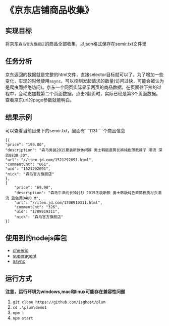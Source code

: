 # 《京东店铺商品收集》
## 实现目标
将京东```森马官方旗舰店```的商品全部收集，以json格式保存在semir.txt文件里
## 任务分析
京东返回的数据就是完整的html文件，直接selector目标就可以了。为了增加一些变化，实现的时候使用```async```，可以控制发起请求的数量(访问过快，可能会被认为是爬虫而拒绝访问)。京东一个网页实际显示两页的商品数据，在页面往下拉的过程中，会动态加载第二个页面数据。点击```2```翻页时，实际已经是第3个页面数据。查看京东url的page参数就能明白。
## 结果示例
可以查看当前目录下的semir.txt，里面有```1131````个商品信息

	[{
    "price": "199.00",
    "description": "森马男装2015夏装新款休闲裤 男士韩版直筒长裤纯色薄款裤子 潮流 深蓝8830 30",
    "url": "//item.jd.com/1521292691.html",
    "commentCnt": "661",
    "uid": "1521292691",
    "nick": "森马官方旗舰店"
	},
	{
	    "price": "69.90",
	    "description": "森马牛津纺长袖衬衫 2015冬装新款 男士韩版纯色直筒棉质衬衣潮流 蓝色调0488 M",
	    "url": "//item.jd.com/1708919311.html",
	    "commentCnt": "326",
	    "uid": "1708919311",
	    "nick": "森马官方旗舰店"
	}]

## 使用到的nodejs~~库~~包
* [cheerio](https://github.com/cheeriojs/cheerio)
* [superagent](https://github.com/visionmedia/superagent)
* [async](https://github.com/caolan/async)

## 运行方式
**注意，运行环境为windows,mac和linux可能存在兼容性问题**

1. ```git clone https://github.com/isghost/plum```
2. ```cd .\plum\demo1```
3. ```npm i```
4. ```npm start```